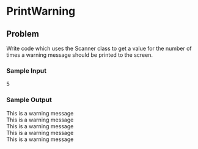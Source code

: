 # PrintWarning

## Problem

Write code which uses the Scanner class to get a value for the number of times a warning message should be printed to the screen. 

### Sample Input

5

### Sample Output

This is a warning message <br>
This is a warning message <br>
This is a warning message <br>
This is a warning message <br>
This is a warning message <br>
